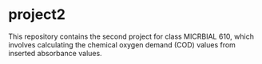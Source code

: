project2
========

This repository contains the second project for class MICRBIAL 610, which involves calculating the chemical oxygen demand (COD) values from inserted absorbance values. 
